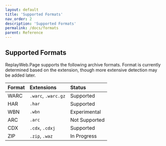 ```yaml
---
layout: default
title: 'Supported Formats'
nav_order: 2
description: 'Supported Formats'
permalink: /docs/formats
parent: Reference
---
```


## Supported Formats

ReplayWeb.Page supports the following archive formats.
Format is currently determined based on the extension, though more extensive detection may be added later.


| Format  | Extensions          | Status        |     
|:--------|:--------------------|:--------------|
| WARC    | `.warc`, `.warc.gz` | <span class="d-inline-block p-2 mr-1 v-align-middle bg-green-000"> Supported     |
| HAR     | `.har`              | <span class="d-inline-block p-2 mr-1 v-align-middle bg-green-000"> Supported     |
| WBN     | `.wbn`              | <span class="d-inline-block p-2 mr-1 v-align-middle bg-yellow-000"> Experimental  | 
| ARC     | `.arc`              | <span class="d-inline-block p-2 mr-1 v-align-middle bg-red-000"> Not Supported |
| CDX     | `.cdx`, `.cdxj`     | <span class="d-inline-block p-2 mr-1 v-align-middle bg-green-000"> Supported |
| ZIP     | `.zip`, `.waz`      | <span class="d-inline-block p-2 mr-1 v-align-middle bg-yellow-000"> In Progress |



